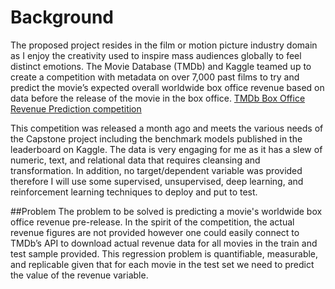 # Background
The proposed project resides in the film or motion picture industry domain as I enjoy the creativity used to inspire mass audiences globally to feel distinct emotions. The Movie Database (TMDb) and Kaggle teamed up to create a competition with metadata on over 7,000 past films to try and predict the movie’s expected overall worldwide box office revenue based on data before the release of the movie in the box office. [TMDb Box Office Revenue Prediction competition](https://www.kaggle.com/c/tmdb-box-office-prediction/overview)

This competition was released a month ago and meets the various needs of the Capstone project including the benchmark models published in the leaderboard on Kaggle. The data is very engaging for me as it has a slew of numeric, text, and relational data that requires cleansing and transformation. In addition, no target/dependent variable was provided therefore I will use some supervised, unsupervised, deep learning, and reinforcement learning techniques to deploy and put to test. 

##Problem
The problem to be solved is predicting a movie's worldwide box office revenue pre-release. In the spirit of the competition, the actual revenue figures are not provided however one could easily connect to TMDb’s API to download actual revenue data for all movies in the train and test sample provided. This regression problem is quantifiable, measurable, and replicable given that for each movie in the test set we need to predict the value of the revenue variable. 

